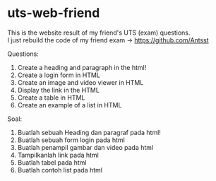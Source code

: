 # uts-web-friend
This is the website result of my friend's UTS (exam) questions. 
<br>
I just rebuild the code of my friend exam -> https://github.com/Antsst 
<br>


Questions:
1. Create a heading and paragraph in the html!
2. Create a login form in HTML
3. Create an image and video viewer in HTML
4. Display the link in the HTML
5. Create a table in HTML
6. Create an example of a list in HTML

Soal:
1. Buatlah sebuah Heading dan paragraf pada html!
2. Buatlah sebuah form login pada html
3. Buatlah penampil gambar dan video pada html
4. Tampilkanlah link pada html
5. Buatlah tabel pada html
6. Buatlah contoh list pada html
